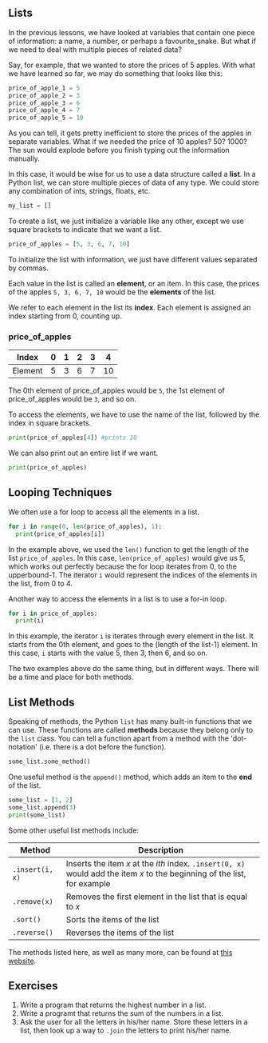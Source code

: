 Lists
---
In the previous lessons, we have looked at variables that contain one piece of information: a name, a number, or perhaps a favourite_snake. But what if we need to deal with multiple pieces of related data?

Say, for example, that we wanted to store the prices of 5 apples. With what we have learned so far, we may do something that looks like this:

```Python
price_of_apple_1 = 5
price_of_apple_2 = 3
price_of_apple_3 = 6
price_of_apple_4 = 7
price_of_apple_5 = 10
```

As you can tell, it gets pretty inefficient to store the prices of the apples in separate variables. What if we needed the price of 10 apples? 50? 1000? The sun would explode before you finish typing out the information manually.

In this case, it would be wise for us to use a data structure called a **list**. In a Python list, we can store multiple pieces of data of any type. We could store any combination of ints, strings, floats, etc.

```Python
my_list = []
```

To create a list, we just initialize a variable like any other, except we use square brackets to indicate that we want a list.

```Python
price_of_apples = [5, 3, 6, 7, 10]
```

To initialize the list with information, we just have different values separated by commas. 

Each value in the list is called an **element**, or an item. In this case, the prices of the apples `5, 3, 6, 7, 10` would be the **elements** of the list.

We refer to each element in the list its **index**. Each element is assigned an index starting from 0, counting up.

### price_of_apples
|Index| 0 | 1 | 2 | 3 | 4  |
|---|---|---|---|---|----|
|Element| 5 | 3 | 6 | 7 | 10 |

The 0th element of price_of_apples would be `5`, the 1st element of price_of_apples would be `3`, and so on.

To access the elements, we have to use the name of the list, followed by the index in square brackets.

```Python
print(price_of_apples[4]) #prints 10
```

We can also print out an entire list if we want.

```Python
print(price_of_apples)
```

Looping Techniques
---
We often use a for loop to access all the elements in a list. 

```Python
for i in range(0, len(price_of_apples), 1):
  print(price_of_apples[i])
```

In the example above, we used the `len()` function to get the length of the list `price_of_apples`. In this case, `len(price_of_apples)` would give us 5, which works out perfectly because the for loop iterates from 0, to the upperbound-1. The iterator `i` would represent the indices of the elements in the list, from 0 to 4.

Another way to access the elements in a list is to use a for-in loop.

```Python
for i in price_of_apples:
  print(i)
```

In this example, the iterator `i` is iterates through every element in the list. It starts from the 0th element, and goes to the (length of the list-1) element. In this case, `i` starts with the value 5, then 3, then 6, and so on.

The two examples above do the same thing, but in different ways. There will be a time and place for both methods.

List Methods
---
Speaking of methods, the Python `list` has many built-in functions that we can use. These functions are called **methods** because they belong only to the `list` class. You can tell a function apart from a method with the 'dot-notation' (i.e. there is a dot before the function).

```Python
some_list.some_method()
```

One useful method is the `append()` method, which adds an item to the **end** of the list.

```Python
some_list = [1, 2]
some_list.append(3)
print(some_list)
```

Some other useful list methods include:

| Method | Description |
| ------ | ----------- |
| `.insert(i, x)` | Inserts the item _x_ at the _ith_ index. `.insert(0, x)` would add the item _x_ to the beginning of the list, for example |
| `.remove(x)` | Removes the first element in the list that is equal to _x_ |
| `.sort()` | Sorts the items of the list |
| `.reverse()` | Reverses the items of the list |

The methods listed here, as well as many more, can be found at [this website](https://docs.python.org/3/tutorial/datastructures.html).

Exercises
---
1. Write a program that returns the highest number in a list.
2. Write a programt that returns the sum of the numbers in a list.
3. Ask the user for all the letters in his/her name. Store these letters in a list, then look up a way to `.join` the letters to print his/her name.
